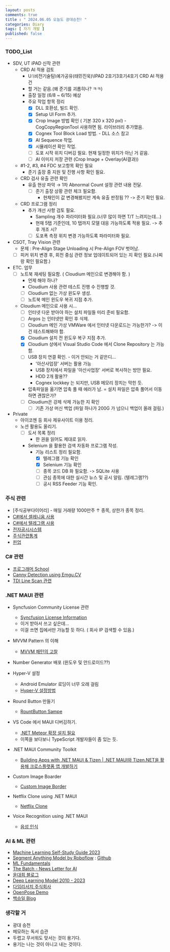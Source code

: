 ```yaml
---
layout: posts
comments: true
title : " 2024.06.05 오늘도 광대승천! "
categories: Diary
tags: [ 자기 개발 ]
published: false
---
```


### TODO_List

- SDV, UT iPAD 신작 관련
  - CRD AI 적용 검토
    - U:\비전기술팀\예가공유(태민진욱)\IPAD 2호기3호기4호기 CRD AI 적용건
    - 할 거는 같음.(왜 준기를 괴롭히나? ㅋㅋ)
    - 출장 일정 (6/8 ~ 6/15) 예상
    - 주요 작업 항목 정리
      - [x] DLL 호환성, 빌드 확인.
      - [x] Setup UI Form 추가.
      - [x] Crop Image 방법 확인 ( 기본 320 x 320 pxl) - CogCopyRegionTool 사용하면 됨. 라이브러리 추가했음.
      - [x] Cognex Tool Block Load 방법. - DLL 소스 참고
      - [x] AI Sequence 작업.
      - [x] 시뮬레이션 확인 작업.
      - [ ] 도포 시작 위치 디버깅 필요. 현재 일정한 위치가 아닌 거 같음.
      - [ ] AI 이미지 저장 관련 (Crop Image + Overlay(AI결과))
  - #1-2, #3, #4 FDC 보고항목 확인 필요
    - 준기 출장 중 지원 및 진행 사항 확인 필요.
  - CRD 검사 유출 관련 확인
    - 유출 현상 파악 → 1차 Abnormal Count 설정 관련 내용 전달.
      - [ ] 준기 출장 상황 관련 체크 필요함.
        - 현채인이 값 변경해봤지만 계속 유출 판정됨 ?? -> 준기 확인 필요.
  - CRD 프로그램 정리
    - 추가 개선 사항 검토 필요.
      - Sampling 개수 파라미터화 필요.(너무 많이 하면 T/T 느려지는데...)
      - 현재 5탭 기준인데, 10 탭까지 모델 대응 가능하도록 적용 필요. -> 추후 개조 시?
      - [ ] 도포폭 측정 위치 변경 가능하도록 파라미터화 필요.

- CSOT, Tray Vision 관련
  - 문제 : Pre-Align Stage Unloading 시 Pre-Align FOV 벗어남.
  - [ ] 피커 위치 변경 후, 회전 중심 관련 정보 업데이트되어 있는 지 확인 필요.(나찌랑 확인 필요함.)

- ETC. 업무
  - [ ] 노트북 재세팅 필요함. ( Cloudium 메인으로 변경해야 함.  )
    - 언제 해야 하나?
    - Cloudium 사용 관련 테스트 진행 수 진행할 것.
    - [ ] Cloudium 없는 가상 윈도우 생성.
    - [ ] 노트북 메인 윈도우 복귀 지점 추가.
  - Cloudium 메인으로 사용 시...
    - [ ] 인터넷 다운 받아야 하는 설치 파일들 미리 준비 필요함.
    - [ ] Argos 는 인터넷만 확인 후 삭제.
    - [ ] Cloudium 메인 가상 VMWare 에서 인터넷 다운로드는 가능한가? -> 이건 테스트해봐야 함.
    - [x] Cloudium 설치 전 윈도우 복구 지점 추가.
    - [x] Cloudium 상에서 Visual Studio Code 에서 Clone Repository 는 가능함.
    - [ ] USB 장치 연결 확인. - 이거 안되는 거 같은디...
      - '아산사업장' 서버는 활용 가능
      - USB 장치에서 파일을 '아산사업장' 서버로 복사하는 방안 필요.
      - HDD 2개 활용??
      - Cognex lockkey 는 되지만, USB 메모리 장치는 막힌 듯.
    - 압축파일을 옮기면 압축 풀 때 에러가 남.
      = 설치 파일은 압축 풀어서 이동하면 괜찮은가?
    - [ ] Cloudium은 강제 삭제 가능한 지 확인
      - [ ] 기존 가상 머신 백업 (파일 하나가 200G 가 넘으니 백업이 올래 걸림.)

- Private
  - 아이코젠 등 회사 제유사이트 이용 정리.
  - 노션 활용도 올리기.
    - [ ] 도서 목록 정리
      - 한 권을 읽어도 제대로 읽자.
    - Selenium 을 활용한 검색 자동화 프로그램 작성.
      - 기능 리스트 정리 필요함.
        - [x] 텔레그램 기능 확인
        - [x] Selenium 기능 확인
        - [ ] 종목 코드 DB 화 필요함. -> SQLite 사용
        - [ ] 관심 종목에 대한 실시간 뉴스 및 공시 알림. (텔레그램??)
        - [ ] 공시 RSS Feeder 기능 확인.

### 주식 관련

- [주식공부다이어리] -  매일 거래량 1000만주 ↑ 종목, 상한가 종목 정리.
- [C#에서 셀레니움 사용](https://blog.naver.com/tramper2/222757075488)
- [C#에서 텔레그램 사용](https://half-dev.tistory.com/15)
- [전자공시시스템](http://dart.fss.or.kr/)
- [주식관련통계](http://data.krx.co.kr/contents/MDC/MAIN/main/index.cmd)
- [핀업](https://stock.finup.co.kr/Lab/ThemeLogFull.aspx?Fullscreen=true)

### C# 관련

- [프로그래머 School](https://school.programmers.co.kr/)
- [Canny Detection using Emgu.CV](https://www.emgu.com/wiki/index.php/Shape_(Triangle,_Rectangle,_Circle,_Line)_Detection_in_CSharp)
- [TDI Line Scan 관련](https://thamescorp.wordpress.com/2017/02/24/tditime-delay-integration-sensor-camera/)

### .NET MAUI 관련

- Syncfusion Community License 관련
  - [Syncfusion License Information](https://www.syncfusion.com/sales/communitylicense?question=how-long-are-the-licenses-valid-)
  - 이거 받아서 쓰고 싶은데...
  - 이걸 쓰면 집에서만 가능할 듯 하다. ( 회사 IP 검색할 수 있음.)

- MVVM Pattern 의 이해
  - [MVVM 패턴의 고찰](https://forum.dotnetdev.kr/t/mvvm/2475)

- Number Generator 배포 (윈도우 및 안드로이드??)

- Hyper-V 설정
  - Android Emulator 로딩이 너무 오래 걸림
  - [Hyper-V 설정방법](https://learn.microsoft.com/ko-kr/xamarin/android/get-started/installation/android-emulator/hardware-acceleration?tabs=vswin&pivots=windows#hyper-v)

- Round Button 만들기
  - [RountButton Sampe](https://mallibone.com/post/dotnetmaui-countdown-button)

- VS Code 에서 MAUI 디버깅하기.
  - [.NET Meteor 확장 설치 필요](https://github.com/JaneySprings/DotNet.Meteor)
  - 이쪽을 보다보니 TypeScript 개발자들이 좀 있는 듯.

- .NET MAUI Community Toolkit
  - [Building Apps with .NET MAUI & Tizen | .NET MAUI와 Tizen.NET을 활용해 크로스플랫폼 앱 개발하기](https://www.youtube.com/watch?v=0tQNsHc-410)

- Custom Image Boarder
  - [Custom Image Border](https://youtu.be/yywrga8yZpE)

- Netflix Clone using .NET MAUI
  - [Netflix Clone](https://www.youtube.com/watch?v=NBbJvmfbQYE)

- Voice Recognition using .NET MAUI
  - [음성 인식](https://devblogs.microsoft.com/dotnet/speech-recognition-in-dotnet-maui-with-community-toolkit/)

### AI & ML 관련

- [Machine Learning Self-Study Guide 2023](https://medium.com/@turancandas/machine-learning-self-study-guide-2023-1-6-248f4b2da43f)
- [Segment Anything Model by Roboflow](https://blog.roboflow.com/how-to-use-segment-anything-model-sam/)
 : [Github](https://github.com/SysCV/SAM-HQ#model-checkpoints)
- [ML Fundamentals](https://medium.com/@vijayseshachala/the-fundamentals-for-any-ml-or-dl-tasks-3f54f3d66b28)
- [The Batch - News Letter for AI](https://www.deeplearning.ai/the-batch/)
- [윤대희 블로그](https://076923.github.io/categories/)
- [Deep Learning Model 2010 - 2023](https://medium.com/@shivam.pradhan/deep-learning-models-2010-2023-8d27dec2c69e)
- [다임리서치 주식회사](https://www.daimresearch.com/)
- [OpenPose Demo](https://github.com/CMU-Perceptual-Computing-Lab/openpose)
- [백승일 Blog](https://calvision.tistory.com/)

### 생각할 거

- 광대 승천
- 메모하는 독서 습관
- 두렵고 무서워도 맞서는 것이 용기다.
- 용기는 나는 것이 아니고 내는 것이다.
